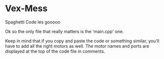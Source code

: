 # Vex-Mess
Spaghetti Code les gooooo

Ok so the only file that really matters is the 'main.cpp' one.

Keep in mind that if you copy and paste the code or something similar, you'll have to add all the right motors as well. The motor names and ports are displayed at the top of the code file in comments.
